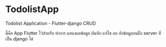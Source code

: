 # TodolistApp
Todolist Application - Flutter-django CRUD

นี้คือ App Flutter ไว้สำหรับ ทำการ แสดงผลข้อมูล บันทึก แก้ไข ลบ กับข้อมูลบนฝั่ง server ที่เป็น django ได้
